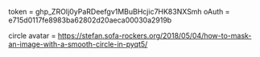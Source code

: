 token = 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
oAuth = e715d0117fe8983ba62802d20aeca00030a2919b

circle avatar = https://stefan.sofa-rockers.org/2018/05/04/how-to-mask-an-image-with-a-smooth-circle-in-pyqt5/
